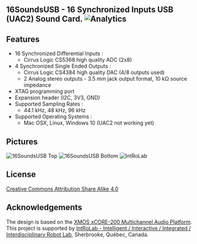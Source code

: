 ## 16SoundsUSB - 16 Synchronized Inputs USB (UAC2) Sound Card. ![Analytics](https://ga-beacon.appspot.com/UA-27707792-5/github-main?pixel) 

## Features

* 16 Synchronized Differential Inputs :
  * Cirrus Logic CS5368 high quality ADC (2x8) 
* 4 Synchronized Single Ended Outputs :
  * Cirrus Logic CS4384 high quality DAC (4/8 outputs used)
  * 2 Analog stereo outputs - 3.5 mm jack output format, 10 kΩ source impedance 
* XTAG programming port
* Expansion header (I2C, 3V3, GND)
* Supported Sampling Rates :
  * 44.1 kHz, 48 kHz, 96 kHz
* Supported Operating Systems :
  * Mac OSX, Linux, Windows 10 (UAC2 not working yet)

## Pictures

![16SoundsUSB Top](https://github.com/introlab/16SoundsUSB/blob/master/16SoundsUSB_Top.png)
![16SoundsUSB Bottom](https://github.com/introlab/16SoundsUSB/blob/master/16SoundsUSB_Bottom.jpg)
![IntRoLab](https://github.com/introlab/16SoundsUSB/blob/master/IntRoLab.png)

## License

[Creative Commons Attribution Share Alike 4.0](https://github.com/introlab/16SoundsUSB/blob/master/LICENSE.txt)

## Acknowledgements
The design is based on the [XMOS xCORE-200 Multichannel Audio Platform](https://www.xmos.com/support/boards?product=18334). This project is supported by [IntRoLab - Intelligent / Interactive / Integrated / Interdisciplinary Robot Lab](https://introlab.3it.usherbrooke.ca/), Sherbrooke, Québec, Canada.



